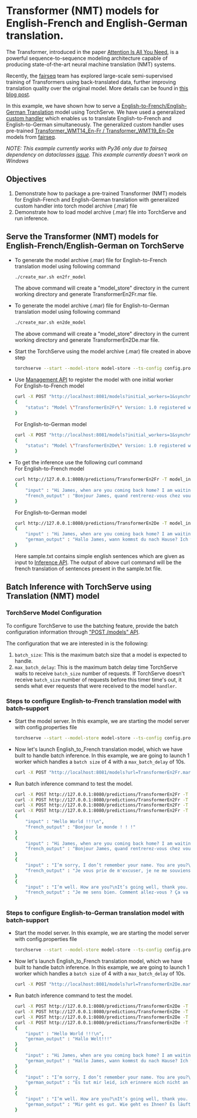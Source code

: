 # Transformer (NMT) models for English-French and English-German translation.

The Transformer, introduced in the paper [Attention Is All You Need](https://arxiv.org/abs/1706.03762), is a powerful sequence-to-sequence modeling architecture capable of producing state-of-the-art neural machine translation (NMT) systems.

Recently, the [fairseq](https://github.com/pytorch/fairseq#join-the-fairseq-community) team has explored large-scale semi-supervised training of Transformers using back-translated data, further improving translation quality over the original model. More details can be found in [this blog post](https://engineering.fb.com/ai-research/scaling-neural-machine-translation-to-bigger-data-sets-with-faster-training-and-inference/).

In this example, we have shown how to serve a [English-to-French/English-German Translation](https://pytorch.org/hub/pytorch_fairseq_translation/#english-to-french-translation) model using TorchServe. We have used a generalized [custom handler](model_handler_generalized.py) which enables us to translate English-to-French and English-to-German simultaneously. The generalized custom handler uses pre-trained [Transformer_WMT14_En-Fr / Transformer_WMT19_En-De](https://github.com/pytorch/fairseq/blob/master/examples/translation/README.md ) models from [fairseq](https://github.com/pytorch/fairseq).

_NOTE: This example currently works with Py36 only due to fairseq dependency on dataclasses [issue](https://github.com/huggingface/transformers/issues/8638#issuecomment-790772391). This example currently doesn't work on Windows_

## Objectives
1. Demonstrate how to package a pre-trained Transformer (NMT) models for English-French and English-German translation with generalized custom handler into torch model archive (.mar) file
2. Demonstrate how to load model archive (.mar) file into TorchServe and run inference.

## Serve the Transformer (NMT) models for English-French/English-German on TorchServe

* To generate the model archive (.mar) file for English-to-French translation model using following command

    ```bash
    ./create_mar.sh en2fr_model
    ```
    The above command will create a "model_store" directory in the current working directory and generate TransformerEn2Fr.mar file.
	
* To generate the model archive (.mar) file for English-to-German translation model using following command

    ```bash
    ./create_mar.sh en2de_model
    ```
    The above command will create a "model_store" directory in the current working directory and generate TransformerEn2De.mar file.


* Start the TorchServe using the model archive (.mar) file created in above step

    ```bash
    torchserve --start --model-store model-store --ts-config config.properties
    ```

* Use [Management API](https://github.com/pytorch/serve/blob/master/docs/management_api.md#management-api) to register the model with one initial worker   
	For English-to-French model
    ```bash
    curl -X POST "http://localhost:8081/models?initial_workers=1&synchronous=true&url=TransformerEn2Fr.mar"
    {
        "status": "Model \"TransformerEn2Fr\" Version: 1.0 registered with 1 initial workers"
    }
    ```
	For English-to-German model
	```bash
	curl -X POST "http://localhost:8081/models?initial_workers=1&synchronous=true&url=TransformerEn2De.mar"
    {
        "status": "Model \"TransformerEn2De\" Version: 1.0 registered with 1 initial workers"
    }
	```

* To get the inference use the following curl command  
	For English-to-French model
    ```bash
    curl http://127.0.0.1:8080/predictions/TransformerEn2Fr -T model_input/sample.txt | json_pp
    {
        "input" : "Hi James, when are you coming back home? I am waiting for you.\nPlease come as soon as possible.",
        "french_output" : "Bonjour James, quand rentrerez-vous chez vous, je vous attends et je vous prie de venir le plus tôt possible."
    }
    ```
	For English-to-German model
	```bash
	curl http://127.0.0.1:8080/predictions/TransformerEn2De -T model_input/sample.txt | json_pp
    {
        "input" : "Hi James, when are you coming back home? I am waiting for you.\nPlease come as soon as possible.",
        "german_output" : "Hallo James, wann kommst du nach Hause? Ich warte auf dich. Bitte komm so bald wie möglich."
    }
	```
    Here sample.txt contains simple english sentences which are given as input to [Inference API](https://github.com/pytorch/serve/blob/master/docs/inference_api.md#predictions-api). The output of above curl command will be the french translation of sentences present in the sample.txt file.

## Batch Inference with TorchServe using Translation (NMT) model

### TorchServe Model Configuration

To configure TorchServe to use the batching feature, provide the batch configuration information through ["POST /models" API](https://github.com/pytorch/serve/blob/master/docs/batch_inference_with_ts.md#batch-inference-with-torchserve).

The configuration that we are interested in is the following:

1. `batch_size`: This is the maximum batch size that a model is expected to handle.
2. `max_batch_delay`: This is the maximum batch delay time TorchServe waits to receive `batch_size` number of requests. If TorchServe doesn't receive `batch_size` number of
requests before this timer time's out, it sends what ever requests that were received to the model `handler`.

### Steps to configure English-to-French translation model with batch-support

* Start the model server. In this example, we are starting the model server with config.properties file

    ```bash
    torchserve --start --model-store model-store --ts-config config.properties
    ```

* Now let's launch English_to_French translation model, which we have built to handle batch inference. 
In this example, we are going to launch 1 worker which handles a `batch size` of 4 with a `max_batch_delay` of 10s.

    ```bash
    curl -X POST "http://localhost:8081/models?url=TransformerEn2Fr.mar&initial_workers=1&synchronous=true&batch_size=4&max_batch_delay=10000"
    ```

* Run batch inference command to test the model.

    ```bash
    curl -X POST http://127.0.0.1:8080/predictions/TransformerEn2Fr -T ./model_input/sample1.txt& 
    curl -X POST http://127.0.0.1:8080/predictions/TransformerEn2Fr -T ./model_input/sample2.txt& 
    curl -X POST http://127.0.0.1:8080/predictions/TransformerEn2Fr -T ./model_input/sample3.txt& 
    curl -X POST http://127.0.0.1:8080/predictions/TransformerEn2Fr -T ./model_input/sample4.txt&
    {
        "input" : "Hello World !!!\n",
        "french_output" : "Bonjour le monde ! ! !"
    }
    {
        "input" : "Hi James, when are you coming back home? I am waiting for you.\nPlease come as soon as possible.\n",
        "french_output" : "Bonjour James, quand rentrerez-vous chez vous, je vous attends et je vous prie de venir le plus tôt possible."
    }
    {
        "input" : "I’m sorry, I don’t remember your name. You are you?\n",
        "french_output" : "Je vous prie de m'excuser, je ne me souviens pas de votre nom."
    }
    {
        "input" : "I’m well. How are you?\nIt’s going well, thank you. How are you doing?\nFine, thanks. And yourself?\n",
        "french_output" : "Je me sens bien. Comment allez-vous ? Ça va bien, merci. Comment allez-vous ?"
    }
    ```

### Steps to configure English-to-German translation model with batch-support

* Start the model server. In this example, we are starting the model server with config.properties file

    ```bash
    torchserve --start --model-store model-store --ts-config config.properties
    ```

* Now let's launch English_to_French translation model, which we have built to handle batch inference. 
In this example, we are going to launch 1 worker which handles a `batch size` of 4 with a `max_batch_delay` of 10s.

    ```bash
    curl -X POST "http://localhost:8081/models?url=TransformerEn2De.mar&initial_workers=1&synchronous=true&batch_size=4&max_batch_delay=10000"
    ```

* Run batch inference command to test the model.

    ```bash
	curl -X POST http://127.0.0.1:8080/predictions/TransformerEn2De -T ./model_input/sample1.txt& 
	curl -X POST http://127.0.0.1:8080/predictions/TransformerEn2De -T ./model_input/sample2.txt& 
	curl -X POST http://127.0.0.1:8080/predictions/TransformerEn2De -T ./model_input/sample3.txt& 
	curl -X POST http://127.0.0.1:8080/predictions/TransformerEn2De -T ./model_input/sample4.txt&
    {
        "input" : "Hello World !!!\n",
        "german_output" : "Hallo Welt!!!"
    }
    {
        "input" : "Hi James, when are you coming back home? I am waiting for you.\nPlease come as soon as possible.\n",
        "german_output" : "Hallo James, wann kommst du nach Hause? Ich warte auf dich. Bitte komm so bald wie möglich."
    }
    {
        "input" : "I’m sorry, I don’t remember your name. You are you?\n",
        "german_output" : "Es tut mir leid, ich erinnere mich nicht an Ihren Namen. Sie sind es?"
    }
    {
        "input" : "I’m well. How are you?\nIt’s going well, thank you. How are you doing?\nFine, thanks. And yourself?\n",
        "german_output" : "Mir geht es gut. Wie geht es Ihnen? Es läuft gut, danke. Wie geht es Ihnen? Gut, danke. Und sich selbst?"
    }
    ```
